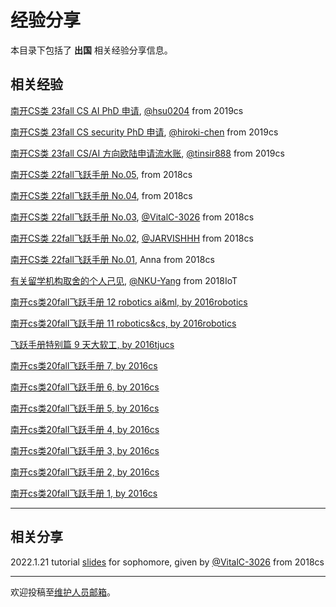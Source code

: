# 经验分享

本目录下包括了 **出国** 相关经验分享信息。

## 相关经验

[南开CS类 23fall CS AI PhD 申请](https://hsu0204.notion.site/23Fall-CS-PhD-611026b44b8e4b2182e56e900dcee942?pvs=4), [@hsu0204](https://github.com/HsuyuanLiu) from 2019cs

[南开CS类 23fall CS security PhD 申请](https://hiroki-chen.notion.site/2023-Fall-CS-PhD-Application-2abbbff8790141ca8115a624b6246930), [@hiroki-chen](https://github.com/hiroki-chen) from 2019cs

[南开CS类 23fall CS/AI 方向欧陆申请流水账](https://tinsir888.github.io/posts/fc8a9ea4.html), [@tinsir888](https://github.com/tinsir888) from 2019cs

[南开CS类 22fall飞跃手册 No.05](https://mp.weixin.qq.com/s/ymji673Q6bH1tSCYIn4mgQ), from 2018cs

[南开CS类 22fall飞跃手册 No.04](https://mp.weixin.qq.com/s/9jAqJF3Riz8rQBWDpXaOJQ), from 2018cs

[南开CS类 22fall飞跃手册 No.03](https://mp.weixin.qq.com/s/lAopPOAPfscRuBJXoWcrgw), [@VitalC-3026](https://github.com/VitalC-3026) from 2018cs

[南开CS类 22fall飞跃手册 No.02](https://mp.weixin.qq.com/s/rCGr0GgLgpXyjqiSde8PEg), [@JARVISHHH](https://github.com/JARVISHHH) from 2018cs

[南开CS类 22fall飞跃手册 No.01](https://mp.weixin.qq.com/s/pmW7nRQYOIdmCyK0yl9sAQ), Anna from 2018cs

[有关留学机构取舍的个人己见](/experiences/abroad/abroad_0.md), [@NKU-Yang](https://github.com/NKU-Yang) from 2018IoT

[南开cs类20fall飞跃手册 12 robotics ai&ml, by 2016robotics](https://mp.weixin.qq.com/s/WS7093phXacfUq1c3VsYjA)

[南开cs类20fall飞跃手册 11 robotics&cs, by 2016robotics](https://mp.weixin.qq.com/s/H22gWtVN-Nvgwp4piwGnxQ)

[飞跃手册特别篇 9 天大软工, by 2016tjucs](https://mp.weixin.qq.com/s/eDqawKCRlnCllASRbWmwHw)

[南开cs类20fall飞跃手册 7, by 2016cs](https://mp.weixin.qq.com/s/NOn2gcT8IRSb-F8JdqoSBA)

[南开cs类20fall飞跃手册 6, by 2016cs](https://mp.weixin.qq.com/s/PZkO9xNOqMTVsUw-mMlmaw)

[南开cs类20fall飞跃手册 5, by 2016cs](https://mp.weixin.qq.com/s/rzzgkezZxP567kbH0X766w)

[南开cs类20fall飞跃手册 4, by 2016cs](https://mp.weixin.qq.com/s/z_RotP7pWC95A32Mg6CSYg)

[南开cs类20fall飞跃手册 3, by 2016cs](https://mp.weixin.qq.com/s/thBC2Z4I0dDffxFFT0qOeA)

[南开cs类20fall飞跃手册 2, by 2016cs](https://mp.weixin.qq.com/s/HRGiTbB9Ua7m71M5t3Twlg)

[南开cs类20fall飞跃手册 1, by 2016cs](https://mp.weixin.qq.com/s/y7hN0iPZLzcUzujOr61G8Q)

---

## 相关分享

2022.1.21 tutorial [slides](https://github.com/Emanual20/NKUCS.ICU/files/7914325/20220121.experience.for.sophomore-VitalC-3026.pptx) for sophomore, given by [@VitalC-3026](https://github.com/VitalC-3026) from 2018cs

---

欢迎投稿至[维护人员邮箱](mailto:yangyywl@gmail.com)。
